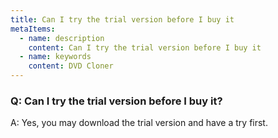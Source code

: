 ```yaml
---
title: Can I try the trial version before I buy it
metaItems:
  - name: description
    content: Can I try the trial version before I buy it
  - name: keywords
    content: DVD Cloner
---
```


### Q: Can I try the trial version before I buy it?

A:
Yes, you may download the trial version and have a try first.